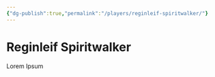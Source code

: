```yaml
---
{"dg-publish":true,"permalink":"/players/reginleif-spiritwalker/"}
---
```


# Reginleif Spiritwalker

Lorem Ipsum